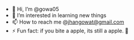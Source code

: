 - 👋 Hi, I’m @gowa05
- 👀 I’m interested in learning new things
- 📫 How to reach me @jhangowat@gmail.com
- ⚡ Fun fact: if you bite a apple, its still a apple. 🍎 

<!---
gowa05/gowa05 is a ✨ special ✨ repository because its `README.md` (this file) appears on your GitHub profile.
You can click the Preview link to take a look at your changes.
--->

